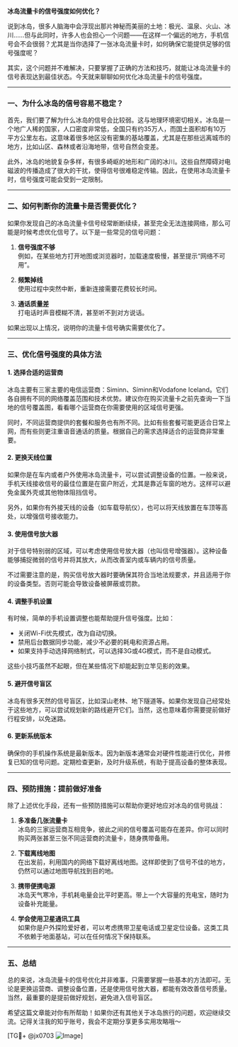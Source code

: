 **冰岛流量卡的信号强度如何优化？**

说到冰岛，很多人脑海中会浮现出那片神秘而美丽的土地：极光、温泉、火山、冰川……但与此同时，许多人也会担心一个问题——在这样一个偏远的地方，手机信号会不会很弱？尤其是当你选择了一张冰岛流量卡时，如何确保它能提供足够的信号强度呢？

其实，这个问题并不难解决，只要掌握了正确的方法和技巧，就能让冰岛流量卡的信号表现达到最佳状态。今天就来聊聊如何优化冰岛流量卡的信号强度。

---

### **一、为什么冰岛的信号容易不稳定？**

首先，我们要了解为什么冰岛的信号会比较弱。这与地理环境密切相关。冰岛是一个地广人稀的国家，人口密度非常低，全国只有约35万人，而国土面积却有10万平方公里左右。这意味着很多地区没有密集的基站覆盖，尤其是在那些远离城市的地方，比如山区、森林或者沿海地带，信号自然会变差。

此外，冰岛的地貌复杂多样，有很多崎岖的地形和广阔的冰川。这些自然障碍对电磁波的传播造成了很大的干扰，使得信号很难稳定传输。因此，在使用冰岛流量卡时，信号强度可能会受到一定限制。

---

### **二、如何判断你的流量卡是否需要优化？**

如果你发现自己的冰岛流量卡信号经常断断续续，甚至完全无法连接网络，那么可能是时候考虑优化信号了。以下是一些常见的信号问题：

1. **信号强度不够**  
   例如，在某些地方打开地图或浏览器时，加载速度极慢，甚至提示“网络不可用”。

2. **频繁掉线**  
   使用过程中突然中断，重新连接需要花费较长时间。

3. **通话质量差**  
   打电话时声音模糊不清，甚至听不到对方说话。

如果出现以上情况，说明你的流量卡信号确实需要优化了。

---

### **三、优化信号强度的具体方法**

#### **1. 选择合适的运营商**
冰岛主要有三家主要的电信运营商：Siminn、Síminn和Vodafone Iceland。它们各自拥有不同的网络覆盖范围和技术优势。建议你在购买流量卡之前先查询一下当地的信号覆盖图，看看哪个运营商在你需要使用的区域信号更强。

同时，不同运营商提供的套餐和服务也有所不同。比如有些套餐可能更适合日常上网，而有些则更注重语音通话的质量。根据自己的需求选择适合的运营商非常重要。

#### **2. 更换天线位置**
如果你是在车内或者户外使用冰岛流量卡，可以尝试调整设备的位置。一般来说，手机天线接收信号的最佳位置是在窗户附近，尤其是靠近车窗的地方。这样可以避免金属外壳或其他物体阻挡信号。

另外，如果你有外接天线的设备（如车载导航仪），也可以将天线放置在车顶等高处，以增强信号接收能力。

#### **3. 使用信号放大器**
对于信号特别弱的区域，可以考虑使用信号放大器（也叫信号增强器）。这种设备能够捕捉微弱的信号并将其放大，从而改善室内或车辆内的信号质量。

不过需要注意的是，购买信号放大器时要确保其符合当地法规要求，并且适用于你的设备类型。否则可能会导致设备被屏蔽或罚款。

#### **4. 调整手机设置**
有时候，简单的手机设置调整也能帮助提升信号强度。比如：

- 关闭Wi-Fi优先模式，改为自动切换。
- 禁用后台数据同步功能，减少不必要的耗电和资源占用。
- 如果支持手动选择网络制式，可以选择3G或4G模式，而不是自动模式。

这些小技巧虽然不起眼，但在某些情况下却能起到立竿见影的效果。

#### **5. 避开信号盲区**
冰岛有很多天然的信号盲区，比如深山老林、地下隧道等。如果你发现自己经常处于这些地方，可以尝试规划新的路线避开它们。当然，这也意味着你需要提前做好行程安排，以免迷路。

#### **6. 更新系统版本**
确保你的手机操作系统是最新版本。因为新版本通常会对硬件性能进行优化，并修复已知的信号问题。定期检查更新，及时升级系统，有助于提高设备的整体表现。

---

### **四、预防措施：提前做好准备**

除了上述优化手段，还有一些预防措施可以帮助你更好地应对冰岛的信号挑战：

1. **多准备几张流量卡**  
   冰岛的三家运营商互相竞争，彼此之间的信号覆盖可能存在差异。你可以同时购买两张甚至三张不同运营商的流量卡，随身携带备用。

2. **下载离线地图**  
   在出发前，利用国内的网络下载好离线地图。这样即使到了信号不佳的地方，仍然可以通过地图导航找到目的地。

3. **携带便携电源**  
   冰岛天气寒冷，手机耗电量会比平时更高。带上一个大容量的充电宝，随时为设备补充能量。

4. **学会使用卫星通讯工具**  
   如果你是户外探险爱好者，可以考虑携带卫星电话或卫星定位设备。这类工具不依赖于地面基站，可以在任何情况下保持联系。

---

### **五、总结**

总的来说，冰岛流量卡的信号优化并非难事，只需要掌握一些基本的方法即可。无论是更换运营商、调整设备位置，还是使用信号放大器，都能有效改善信号质量。当然，最重要的是提前做好规划，避免进入信号盲区。

希望这篇文章能对你有所帮助！如果你还有其他关于冰岛旅行的问题，欢迎继续交流。记得关注我的知乎账号，我会不定期分享更多实用攻略哦～

[TG💪+ @jx0703 ![Image](https://github.com/user-attachments/assets/dbca1d08-cadb-493c-b0ec-ad6f7a83f270)]